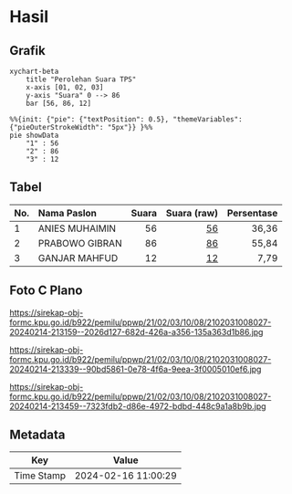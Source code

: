 # Hasil

## Grafik

```mermaid
xychart-beta
    title "Perolehan Suara TPS"
    x-axis [01, 02, 03]
    y-axis "Suara" 0 --> 86
    bar [56, 86, 12]
```

```mermaid
%%{init: {"pie": {"textPosition": 0.5}, "themeVariables": {"pieOuterStrokeWidth": "5px"}} }%%
pie showData
    "1" : 56
    "2" : 86
    "3" : 12
```

## Tabel

| No. | Nama Paslon    | Suara | Suara (raw) | Persentase |
|:--- |:-------------- | -----:| -----------:| ----------:|
| 1   | ANIES MUHAIMIN | 56    | [56][p-1]   | 36,36      |
| 2   | PRABOWO GIBRAN | 86    | [86][p-2]   | 55,84      |
| 3   | GANJAR MAHFUD  | 12    | [12][p-3]   | 7,79       |


[p-1]: https://github.com/gigit-pemilu/pemilu-2024-21-kepulauan-riau/blob/main/pilpres/hitung-suara/sub/21-kepulauan-riau/sub/02-karimun/sub/03-karimun/sub/1008-sungai-lakam-barat/sub/027-tps/sub/paslon-1.txt
[p-2]: https://github.com/gigit-pemilu/pemilu-2024-21-kepulauan-riau/blob/main/pilpres/hitung-suara/sub/21-kepulauan-riau/sub/02-karimun/sub/03-karimun/sub/1008-sungai-lakam-barat/sub/027-tps/sub/paslon-2.txt
[p-3]: https://github.com/gigit-pemilu/pemilu-2024-21-kepulauan-riau/blob/main/pilpres/hitung-suara/sub/21-kepulauan-riau/sub/02-karimun/sub/03-karimun/sub/1008-sungai-lakam-barat/sub/027-tps/sub/paslon-3.txt

## Foto C Plano

https://sirekap-obj-formc.kpu.go.id/b922/pemilu/ppwp/21/02/03/10/08/2102031008027-20240214-213159--2026d127-682d-426a-a356-135a363d1b86.jpg

https://sirekap-obj-formc.kpu.go.id/b922/pemilu/ppwp/21/02/03/10/08/2102031008027-20240214-213339--90bd5861-0e78-4f6a-9eea-3f0005010ef6.jpg

https://sirekap-obj-formc.kpu.go.id/b922/pemilu/ppwp/21/02/03/10/08/2102031008027-20240214-213459--7323fdb2-d86e-4972-bdbd-448c9a1a8b9b.jpg


## Metadata

| Key        | Value               |
| ---------- | ------------------- |
| Time Stamp | 2024-02-16 11:00:29 |



